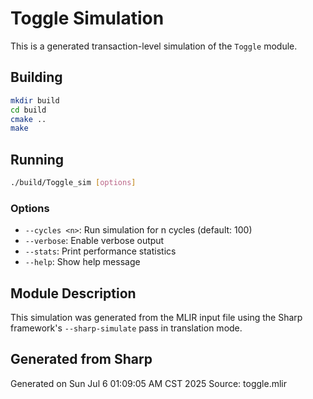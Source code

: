 # Toggle Simulation

This is a generated transaction-level simulation of the `Toggle` module.

## Building

```bash
mkdir build
cd build
cmake ..
make
```

## Running

```bash
./build/Toggle_sim [options]
```

### Options

- `--cycles <n>`: Run simulation for n cycles (default: 100)
- `--verbose`: Enable verbose output
- `--stats`: Print performance statistics
- `--help`: Show help message

## Module Description

This simulation was generated from the MLIR input file using the Sharp framework's
`--sharp-simulate` pass in translation mode.

## Generated from Sharp

Generated on Sun Jul  6 01:09:05 AM CST 2025
Source: toggle.mlir
